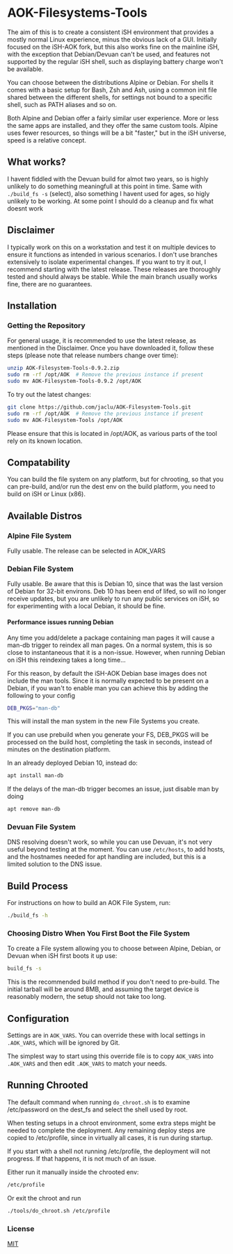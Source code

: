 # AOK-Filesystems-Tools

The aim of this is to create a consistent iSH environment that provides
a mostly normal Linux experience, minus the obvious lack of a GUI.
Initially focused on the iSH-AOK fork, but this also works fine on the
mainline iSH, with the exception that Debian/Devuan can't be used, and
features not supported by the regular iSH shell, such as displaying battery
charge won't be available.

You can choose between the distributions Alpine or Debian. For shells it
comes with a basic setup for Bash, Zsh and Ash, using a common init file
shared between the different shells, for settings not bound to a specific
shell, such as PATH aliases and so on.

Both Alpine and Debian offer a fairly similar user experience. More or less
the same apps are installed, and they offer the same custom tools. Alpine
uses fewer resources, so things will be a bit "faster," but in the iSH
universe, speed is a relative concept.

## What works?

I havent fiddled with the Devuan build for almot two years, so is highly unlikely to do something meaningfull at this point in time. Same with `./build_fs -s` (select), also something I havent used for ages, so higly unlikely to be working. At some point I should do a cleanup and fix what doesnt work

## Disclaimer

I typically work on this on a workstation and test it on multiple devices
to ensure it functions as intended in various scenarios. I don't use branches
extensively to isolate experimental changes. If you want to try it out, I
recommend starting with the latest release. These releases are thoroughly
tested and should always be stable. While the main branch usually works fine,
there are no guarantees.

## Installation

### Getting the Repository

For general usage, it is recommended to use the latest release, as mentioned
in the Disclaimer. Once you have downloaded it, follow these steps (please note
that release numbers change over time):

```sh
unzip AOK-Filesystem-Tools-0.9.2.zip
sudo rm -rf /opt/AOK  # Remove the previous instance if present
sudo mv AOK-Filesystem-Tools-0.9.2 /opt/AOK
```

To try out the latest changes:

```sh
git clone https://github.com/jaclu/AOK-Filesystem-Tools.git
sudo rm -rf /opt/AOK  # Remove the previous instance if present
sudo mv AOK-Filesystem-Tools /opt/AOK
```

Please ensure that this is located in /opt/AOK, as various parts of the tool
rely on its known location.

## Compatability

You can build the file system on any platform, but for chrooting, so that you
can pre-build, and/or run the dest env on the build platform, you need to
build on iSH or Linux (x86).

## Available Distros

### Alpine File System

Fully usable. The release can be selected in AOK_VARS

### Debian File System

Fully usable. Be aware that this is Debian 10, since that was the last
version of Debian for 32-bit environs. Deb 10 has been end of lifed, so
will no longer receive updates, but you are unlikely to run any public
services on iSH, so for experimenting with a local Debian, it should be fine.

#### Performance issues running Debian

Any time you add/delete a package containing man pages it will cause a
man-db trigger to reindex all man pages. On a normal system, this is
so close to instantaneous that it is a non-issue. However, when running
Debian on iSH this reindexing takes a long time...

For this reason, by default the iSH-AOK Debian base images does not
include the man tools.
Since it is normally expected to be present on a Debian, if you wan't
to enable man you can achieve this by adding the following to your config

```sh
DEB_PKGS="man-db"
```

This will install the man system in the new File Systems you create.

If you can use prebuild when you generate your FS, DEB_PKGS will be processed
on the build host, completing the task in seconds, instead of minutes on
the destination platform.

In an already deployed Debian 10, instead do:

```sh
apt install man-db
```

If the delays of the man-db trigger becomes an issue, just disable man by doing

```sh
apt remove man-db
```

### Devuan File System

DNS resolving doesn't work, so while you can use Devuan, it's not very
useful beyond testing at the moment. You can use `/etc/hosts`, to add
hosts, and the hostnames needed for apt handling are included, but this
is a limited solution to the DNS issue.

## Build Process

For instructions on how to build an AOK File System, run:

```sh
./build_fs -h
```

### Choosing Distro When You First Boot the File System

To create a File system allowing you to choose between Alpine, Debian,
or Devuan when iSH first boots it up use:

```sh
build_fs -s
```

This is the recommended build method if you don't need to pre-build.
The initial tarball will be around 8MB, and assuming the target device is
reasonably modern, the setup should not take too long.

## Configuration

Settings are in `AOK_VARS`. You can override these with local settings in
`.AOK_VARS`, which will be ignored by Git.

The simplest way to start using this override file is to copy `AOK_VARS`
into `.AOK_VARS` and then edit `.AOK_VARS` to match your needs.

## Running Chrooted

The default command when running `do_chroot.sh` is to examine /etc/password
on the dest_fs and select the shell used by root.

When testing setups in a chroot environment, some extra steps might be
needed to complete the deployment. Any remaining deploy steps are copied
to /etc/profile, since in virtually all cases, it is run during startup.

If you start with a shell not running /etc/profile, the deployment will
not progress. If that happens, it is not much of an issue.

Either run it manually inside the chrooted env:

```bash
/etc/profile
```

Or exit the chroot and run

```bash
./tools/do_chroot.sh /etc/profile
```

### License

[MIT](LICENSE)
